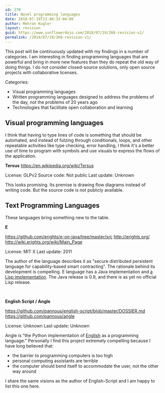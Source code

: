 ```yaml
---
id: 270
title: Novel programming languages
date: 2018-07-19T13:48:33-04:00
author: Mehron Kugler
layout: revision
guid: https://www.sunflowerdojo.com/2018/07/19/268-revision-v1/
permalink: /2018/07/19/268-revision-v1/
---
```

This post will be continuously updated with my findings in a number of categories. I am interesting in finding programming languages that are powerful and bring in more new features than they do repeat the old way of doing things. I do not consider closed-source solutions, only open source projects with collaborative licenses.

Categories:

  * Visual programming languages
  * Written programming languages designed to address the problems of the day, not the problems of 20 years ago
  * Technologies that facilitate open collaboration and learning

## Visual programming languages

I think that having to type lines of code is something that should be automated, and instead of futzing through conditionals, loops, and other repeatable activities like type checking, error handling, I think it's a better use of time to program with symbols and use visuals to express the flows of the application.

**Tersus**
<https://en.wikipedia.org/wiki/Tersus>

License: GLPv2
Source code: Not public
Last update: Unknown

This looks promising. Its premise is drawing flow diagrams instead of writing code. But the source code is not publicly available.

## Text Programming Languages

These languages bring something new to the table.

**E**

https://github.com/erights/e-on-java/tree/master/src
http://erights.org/
http://wiki.erights.org/wiki/Main_Page

License: MIT X
Last update: 2011

The author of the language describes it as "secure distributed persistent language
for capability-based smart contracting". The rationale behind its development is compelling. E language has a Java implementation and [a Lisp implementation](https://github.com/kpreid/e-on-cl). The Java release is 0.9, and there is as yet no official Lisp release.

&nbsp;

**English Script / Angle**

https://github.com/pannous/english-script/blob/master/DOSSIER.md
https://github.com/pannous/angle

License: Unknown
Last update: Unknown

Angle is "the Python implementation of [English](https://github.com/pannous/english-script) as a programming language." Personally I find this project extremely compelling because I have long believed that:

  * the barrier to programming computers is too high
  * personal computing assistants are terrible
  * the computer should bend itself to accommodate the user, not the other way around

I share the same visions as the author of English-Script and I am happy to list this one here.
